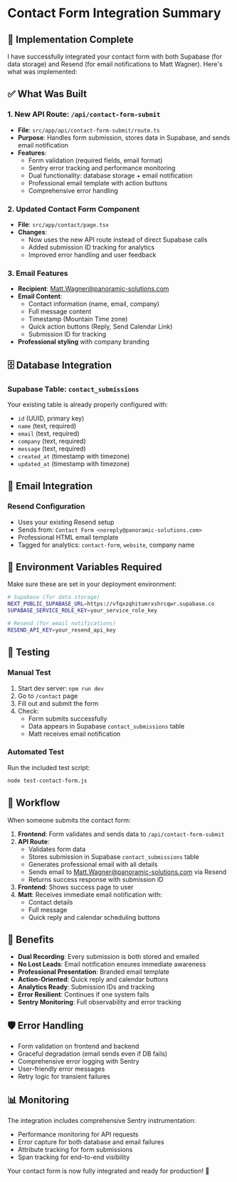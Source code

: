# Contact Form Integration Summary

## 🎯 Implementation Complete

I have successfully integrated your contact form with both Supabase (for data storage) and Resend (for email notifications to Matt Wagner). Here's what was implemented:

## ✅ What Was Built

### 1. New API Route: `/api/contact-form-submit`
- **File**: `src/app/api/contact-form-submit/route.ts`
- **Purpose**: Handles form submission, stores data in Supabase, and sends email notification
- **Features**:
  - Form validation (required fields, email format)
  - Sentry error tracking and performance monitoring
  - Dual functionality: database storage + email notification
  - Professional email template with action buttons
  - Comprehensive error handling

### 2. Updated Contact Form Component
- **File**: `src/app/contact/page.tsx`
- **Changes**:
  - Now uses the new API route instead of direct Supabase calls
  - Added submission ID tracking for analytics
  - Improved error handling and user feedback

### 3. Email Features
- **Recipient**: Matt.Wagner@panoramic-solutions.com
- **Email Content**:
  - Contact information (name, email, company)
  - Full message content
  - Timestamp (Mountain Time zone)
  - Quick action buttons (Reply, Send Calendar Link)
  - Submission ID for tracking
- **Professional styling** with company branding

## 🗄️ Database Integration

### Supabase Table: `contact_submissions`
Your existing table is already properly configured with:
- `id` (UUID, primary key)
- `name` (text, required)
- `email` (text, required) 
- `company` (text, required)
- `message` (text, required)
- `created_at` (timestamp with timezone)
- `updated_at` (timestamp with timezone)

## 📧 Email Integration

### Resend Configuration
- Uses your existing Resend setup
- Sends from: `Contact Form <noreply@panoramic-solutions.com>`
- Professional HTML email template
- Tagged for analytics: `contact-form`, `website`, company name

## 🔧 Environment Variables Required

Make sure these are set in your deployment environment:

```bash
# Supabase (for data storage)
NEXT_PUBLIC_SUPABASE_URL=https://vfqxzqhitumrxshrcqwr.supabase.co
SUPABASE_SERVICE_ROLE_KEY=your_service_role_key

# Resend (for email notifications)  
RESEND_API_KEY=your_resend_api_key
```

## 🧪 Testing

### Manual Test
1. Start dev server: `npm run dev`
2. Go to `/contact` page
3. Fill out and submit the form
4. Check:
   - Form submits successfully
   - Data appears in Supabase `contact_submissions` table
   - Matt receives email notification

### Automated Test
Run the included test script:
```bash
node test-contact-form.js
```

## 🚀 Workflow

When someone submits the contact form:

1. **Frontend**: Form validates and sends data to `/api/contact-form-submit`
2. **API Route**: 
   - Validates form data
   - Stores submission in Supabase `contact_submissions` table
   - Generates professional email with all details
   - Sends email to Matt.Wagner@panoramic-solutions.com via Resend
   - Returns success response with submission ID
3. **Frontend**: Shows success page to user
4. **Matt**: Receives immediate email notification with:
   - Contact details
   - Full message
   - Quick reply and calendar scheduling buttons

## 🎉 Benefits

- **Dual Recording**: Every submission is both stored and emailed
- **No Lost Leads**: Email notification ensures immediate awareness
- **Professional Presentation**: Branded email template
- **Action-Oriented**: Quick reply and calendar buttons
- **Analytics Ready**: Submission IDs and tracking
- **Error Resilient**: Continues if one system fails
- **Sentry Monitoring**: Full observability and error tracking

## 🛡️ Error Handling

- Form validation on frontend and backend
- Graceful degradation (email sends even if DB fails)
- Comprehensive error logging with Sentry
- User-friendly error messages
- Retry logic for transient failures

## 📊 Monitoring

The integration includes comprehensive Sentry instrumentation:
- Performance monitoring for API requests
- Error capture for both database and email failures
- Attribute tracking for form submissions
- Span tracking for end-to-end visibility

Your contact form is now fully integrated and ready for production! 🎯
